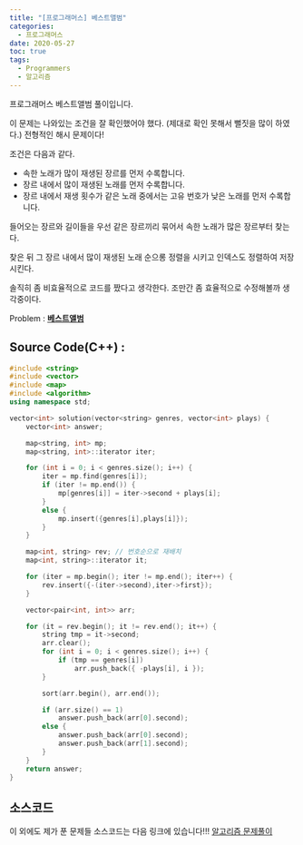 ```yaml
---
title: "[프로그래머스] 베스트앨범"
categories: 
  - 프로그래머스
date: 2020-05-27
toc: true
tags: 
  - Programmers
  - 알고리즘
---
```

프로그래머스 베스트앨범 풀이입니다.<br/>

이 문제는 나와있는 조건을 잘 확인했어야 했다. (제대로 확인 못해서 뻘짓을 많이 하였다.) 전형적인 해시 문제이다!

조건은 다음과 같다. 
  - 속한 노래가 많이 재생된 장르를 먼저 수록합니다.
  - 장르 내에서 많이 재생된 노래를 먼저 수록합니다.
  - 장르 내에서 재생 횟수가 같은 노래 중에서는 고유 번호가 낮은 노래를 먼저 수록합니다.

들어오는 장르와 길이들을 우선 같은 장르끼리 묶어서 속한 노래가 많은 장르부터 찾는다. 

찾은 뒤 그 장르 내에서 많이 재생된 노래 순으롱 정렬을 시키고 인덱스도 정렬하여 저장시킨다. 

솔직히 좀 비효율적으로 코드를 짰다고 생각한다. 조만간 좀 효율적으로 수정해볼까 생각중이다. 

Problem : 
**[베스트앨범](https://programmers.co.kr/learn/courses/30/lessons/42579)**

Source Code(C++) : 
-----
```cpp
#include <string>
#include <vector>
#include <map>
#include <algorithm>
using namespace std;

vector<int> solution(vector<string> genres, vector<int> plays) {
	vector<int> answer;

	map<string, int> mp;
	map<string, int>::iterator iter;

	for (int i = 0; i < genres.size(); i++) {
		iter = mp.find(genres[i]);
		if (iter != mp.end()) {
			mp[genres[i]] = iter->second + plays[i];
		}
		else {
			mp.insert({genres[i],plays[i]});
		}
	}

	map<int, string> rev; // 번호순으로 재배치
	map<int, string>::iterator it;

	for (iter = mp.begin(); iter != mp.end(); iter++) {
		rev.insert({-(iter->second),iter->first});
	}

	vector<pair<int, int>> arr;

	for (it = rev.begin(); it != rev.end(); it++) {
		string tmp = it->second;
        arr.clear();
		for (int i = 0; i < genres.size(); i++) {
			if (tmp == genres[i])
				arr.push_back({ -plays[i], i });
		}

		sort(arr.begin(), arr.end());

		if (arr.size() == 1)
			answer.push_back(arr[0].second);
		else {
			answer.push_back(arr[0].second);
			answer.push_back(arr[1].second);
		}	
	}
	return answer;
}
```


## 소스코드
이 외에도 제가 푼 문제들 소스코드는 다음 링크에 있습니다!!!
[알고리즘 문제풀이](https://github.com/JooYoung1121/CodingTest_Algorithm)

